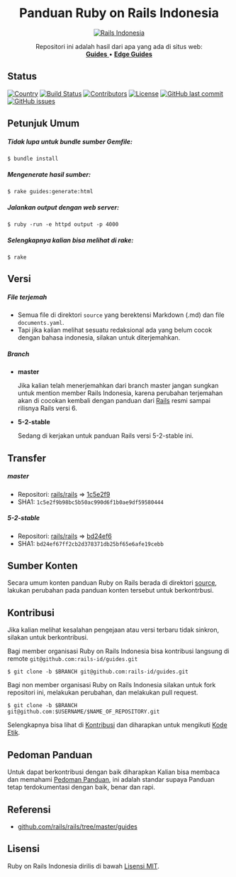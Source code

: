 <h1 align="center">Panduan Ruby on Rails Indonesia</h1>

<p align="center">
  <a href="http://guides.rails.id">
    <img src="https://user-images.githubusercontent.com/3952281/52688710-1c66c400-2f8a-11e9-82a9-b5827bc9ccc9.png" alt="Rails Indonesia">
  </a>
</p>

<p align="center">
  Repositori ini adalah hasil dari apa yang ada di situs web:
  <br>
  <a href="http://guides.rails.id">
    <strong>Guides</strong>
  </a>
  •
  <a href="http://edgeguides.rails.id">
    <strong>Edge Guides</strong>
  </a>
</p>


## Status
[![Country](https://img.shields.io/badge/country-indonesia-blue.svg)](https://en.wikipedia.org/wiki/Indonesia)
[![Build Status](https://travis-ci.org/rails-id/guides.svg)](https://travis-ci.org/rails-id/guides)
[![Contributors](https://img.shields.io/github/contributors/rails-id/guides.svg)](https://github.com/rails-id/guides/graphs/contributors)
[![License](https://img.shields.io/github/license/rails-id/guides.svg)](LICENSE)
[![GitHub last commit](https://img.shields.io/github/last-commit/rails-id/guides.svg)](https://github.com/rails-id/guides/commits/master)
[![GitHub issues](https://img.shields.io/github/issues/rails-id/guides.svg)](https://github.com/rails-id/guides/issues)


## Petunjuk Umum

##### Tidak lupa untuk bundle sumber Gemfile:
```
$ bundle install
```

##### Mengenerate hasil sumber:
```
$ rake guides:generate:html
```

##### Jalankan output dengan web server:
```
$ ruby -run -e httpd output -p 4000
```

##### Selengkapnya kalian bisa melihat di rake:
```
$ rake
```


## Versi

##### File terjemah
- Semua file di direktori `source` yang berektensi Markdown (.md) dan file `documents.yaml`.
- Tapi jika kalian melihat sesuatu redaksional ada yang belum cocok dengan bahasa indonesia, silakan untuk diterjemahkan.

##### Branch
- **master**

	Jika kalian telah menerjemahkan dari branch master jangan sungkan untuk mention member Rails Indonesia, karena perubahan terjemahan akan di cocokan kembali dengan panduan dari [Rails](https://github.com/rails/rails/tree/master/guides) resmi sampai rilisnya Rails versi 6.

- **5-2-stable**

	Sedang di kerjakan untuk panduan Rails versi 5-2-stable ini.


## Transfer

##### master
- Repositori: [rails/rails](https://github.com/rails/rails/commits/master/guides) => [1c5e2f9](https://github.com/rails/rails/commit/1c5e2f9)
- SHA1: `1c5e2f9b98bc5b50ac990d6f1b0ae9df59580444`

##### 5-2-stable
- Repositori: [rails/rails](https://github.com/rails/rails/commits/5-2-stable/guides) => [bd24ef6](https://github.com/rails/rails/commit/bd24ef6)
- SHA1: `bd24ef67ff2cb2d378371db25bf65e6afe19cebb`


## Sumber Konten
Secara umum konten panduan Ruby on Rails berada di direktori [source](source), lakukan perubahan pada panduan konten tersebut untuk berkontrbusi.


## Kontribusi
Jika kalian melihat kesalahan pengejaan atau versi terbaru tidak sinkron, silakan untuk berkontribusi.

Bagi member organisasi Ruby on Rails Indonesia bisa kontribusi langsung di remote `git@github.com:rails-id/guides.git`

```
$ git clone -b $BRANCH git@github.com:rails-id/guides.git
```

Bagi non member organisasi Ruby on Rails Indonesia silakan untuk fork repositori ini, melakukan perubahan, dan melakukan pull request.

```
$ git clone -b $BRANCH git@github.com:$USERNAME/$NAME_OF_REPOSITORY.git
```

Selengkapnya bisa lihat di [Kontribusi](CONTRIBUTING.md) dan diharapkan untuk mengikuti [Kode Etik](CODE_OF_CONDUCT.md).


## Pedoman Panduan
Untuk dapat berkontribusi dengan baik diharapkan Kalian bisa membaca dan memahami [Pedoman Panduan](GUIDELINES.md), ini adalah standar supaya Panduan tetap terdokumentasi dengan baik, benar dan rapi.


## Referensi
- [github.com/rails/rails/tree/master/guides](https://github.com/rails/rails/tree/master/guides)


## Lisensi
Ruby on Rails Indonesia dirilis di bawah [Lisensi MIT](https://opensource.org/licenses/MIT).
